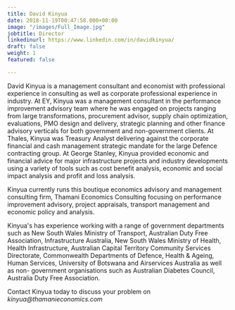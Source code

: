 ```yaml
---
title: David Kinyua
date: 2018-11-19T00:47:58.000+00:00
image: "/images/Full_Image.jpg"
jobtitle: Director
linkedinurl: https://www.linkedin.com/in/davidkinyua/
draft: false
weight: 1
featured: false

---
```

David Kinyua is a management consultant and economist with professional experience in consulting as well as corporate professional experience in industry. At EY, Kinyua was a management consultant in the performance improvement advisory team where he was engaged on projects ranging from large transformations, procurement advisor, supply chain optimization, evaluations, PMO design and delivery, strategic planning and other finance advisory verticals for both government and non-government clients. At Thales, Kinyua was Treasury Analyst delivering against the corporate financial and cash management strategic mandate for the large Defence contracting group. At George Stanley, Kinyua provided economic and financial advice for major infrastructure projects and industry developments using a variety of tools such as cost benefit analysis, economic and social impact analysis and profit and loss analysis.

Kinyua currently runs this boutique economics advisory and management consulting firm, Thamani Economics Consulting focusing on performance improvement advisory, project appraisals, transport management and economic policy and analysis.

Kinyua's has experience working with a range of government departments such as New South Wales Ministry of Transport, Australian Duty Free Association, Infrastructure Australia, New South Wales Ministry of Health, Health Infrastructure, Australian Capital Territory Community Services Directorate, Commonwealth Departments of Defence, Health & Ageing, Human Services, University of Botswana and Airservices Australia as well as non- government organisations such as Australian Diabetes Council, Australia Duty Free Association.

Contact Kinyua today to discuss your problem on _kinyua@thamanieconomics.com_